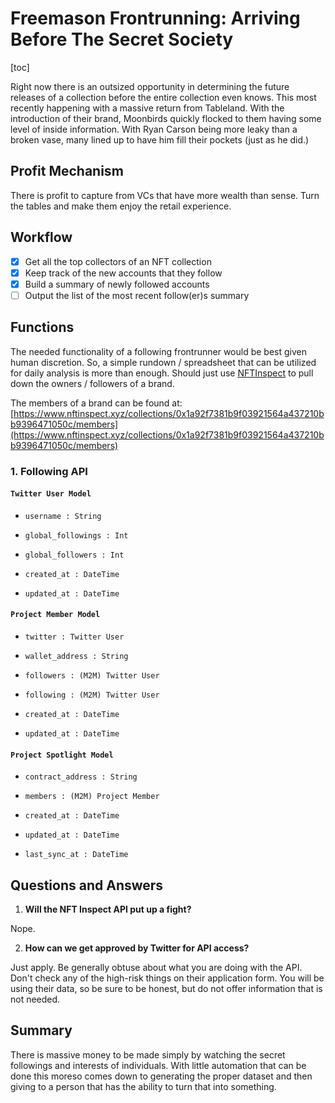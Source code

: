 # Freemason Frontrunning: Arriving Before The Secret Society

[toc]

Right now there is an outsized opportunity in determining the future releases of a collection before the entire collection even knows. This most recently happening with a massive return from Tableland. With the introduction of their brand, Moonbirds quickly flocked to them having some level of inside information. With Ryan Carson being more leaky than a broken vase, many lined up to have him fill their pockets (just as he did.)

## Profit Mechanism 

There is profit to capture from VCs that have more wealth than sense. Turn the tables and make them enjoy the retail experience.

## Workflow

- [x] Get all the top collectors of an NFT collection
- [x] Keep track of the new accounts that they follow
- [x] Build a summary of newly followed accounts
- [ ] Output the list of the most recent follow(er)s summary

## Functions

The needed functionality of a following frontrunner would be best given human discretion. So, a simple rundown / spreadsheet that can be utilized for daily analysis is more than enough. Should just use [NFTInspect](http://nftinspect.xyz) to pull down the owners / followers of a brand. 

The members of a brand can be found at: [https://www.nftinspect.xyz/collections/0x1a92f7381b9f03921564a437210bb9396471050c/members](https://www.nftinspect.xyz/collections/0x1a92f7381b9f03921564a437210bb9396471050c/members)

### 1. Following API

#### `Twitter User Model`

- `username : String`
- `global_followings : Int`
- `global_followers : Int`

- `created_at : DateTime`
- `updated_at : DateTime`

#### `Project Member Model`

- `twitter : Twitter User`
- `wallet_address : String`

- `followers : (M2M) Twitter User`
- `following : (M2M) Twitter User`

- `created_at : DateTime`
- `updated_at : DateTime`

#### `Project Spotlight Model`

- `contract_address : String`
- `members : (M2M) Project Member`

- `created_at : DateTime`
- `updated_at : DateTime`

- `last_sync_at : DateTime`

## Questions and Answers

1. **Will the NFT Inspect API put up a fight?** 

Nope.

2. **How can we get approved by Twitter for API access?**

Just apply. Be generally obtuse about what you are doing with the API. Don't check any of the high-risk things on their application form. You will be using their data, so be sure to be honest, but do not offer information that is not needed.

## Summary

There is massive money to be made simply by watching the secret followings and interests of individuals. With little automation that can be done this moreso comes down to generating the proper dataset and then giving to a person that has the ability to turn that into something.